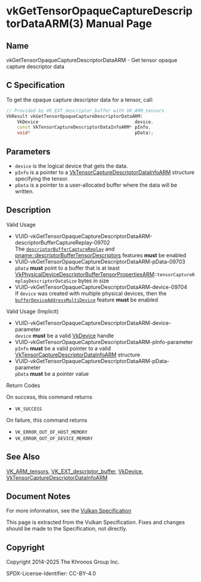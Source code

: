 # vkGetTensorOpaqueCaptureDescriptorDataARM(3) Manual Page

## Name

vkGetTensorOpaqueCaptureDescriptorDataARM - Get tensor opaque capture descriptor data



## [](#_c_specification)C Specification

To get the opaque capture descriptor data for a tensor, call:

```c++
// Provided by VK_EXT_descriptor_buffer with VK_ARM_tensors
VkResult vkGetTensorOpaqueCaptureDescriptorDataARM(
    VkDevice                                    device,
    const VkTensorCaptureDescriptorDataInfoARM* pInfo,
    void*                                       pData);
```

## [](#_parameters)Parameters

- `device` is the logical device that gets the data.
- `pInfo` is a pointer to a [VkTensorCaptureDescriptorDataInfoARM](https://registry.khronos.org/vulkan/specs/latest/man/html/VkTensorCaptureDescriptorDataInfoARM.html) structure specifying the tensor.
- `pData` is a pointer to a user-allocated buffer where the data will be written.

## [](#_description)Description

Valid Usage

- [](#VUID-vkGetTensorOpaqueCaptureDescriptorDataARM-descriptorBufferCaptureReplay-09702)VUID-vkGetTensorOpaqueCaptureDescriptorDataARM-descriptorBufferCaptureReplay-09702  
  The [`descriptorBufferCaptureReplay`](https://registry.khronos.org/vulkan/specs/latest/html/vkspec.html#features-descriptorBuffer) and [pname::descriptorBufferTensorDescriptors](https://registry.khronos.org/vulkan/specs/latest/html/vkspec.html#features-descriptorBufferTensorDescriptors) features **must** be enabled
- [](#VUID-vkGetTensorOpaqueCaptureDescriptorDataARM-pData-09703)VUID-vkGetTensorOpaqueCaptureDescriptorDataARM-pData-09703  
  `pData` **must** point to a buffer that is at least [VkPhysicalDeviceDescriptorBufferTensorPropertiesARM](https://registry.khronos.org/vulkan/specs/latest/man/html/VkPhysicalDeviceDescriptorBufferTensorPropertiesARM.html)::`tensorCaptureReplayDescriptorDataSize` bytes in size
- [](#VUID-vkGetTensorOpaqueCaptureDescriptorDataARM-device-09704)VUID-vkGetTensorOpaqueCaptureDescriptorDataARM-device-09704  
  If `device` was created with multiple physical devices, then the [`bufferDeviceAddressMultiDevice`](https://registry.khronos.org/vulkan/specs/latest/html/vkspec.html#features-bufferDeviceAddressMultiDevice) feature **must** be enabled

Valid Usage (Implicit)

- [](#VUID-vkGetTensorOpaqueCaptureDescriptorDataARM-device-parameter)VUID-vkGetTensorOpaqueCaptureDescriptorDataARM-device-parameter  
  `device` **must** be a valid [VkDevice](https://registry.khronos.org/vulkan/specs/latest/man/html/VkDevice.html) handle
- [](#VUID-vkGetTensorOpaqueCaptureDescriptorDataARM-pInfo-parameter)VUID-vkGetTensorOpaqueCaptureDescriptorDataARM-pInfo-parameter  
  `pInfo` **must** be a valid pointer to a valid [VkTensorCaptureDescriptorDataInfoARM](https://registry.khronos.org/vulkan/specs/latest/man/html/VkTensorCaptureDescriptorDataInfoARM.html) structure
- [](#VUID-vkGetTensorOpaqueCaptureDescriptorDataARM-pData-parameter)VUID-vkGetTensorOpaqueCaptureDescriptorDataARM-pData-parameter  
  `pData` **must** be a pointer value

Return Codes

On success, this command returns

- `VK_SUCCESS`

On failure, this command returns

- `VK_ERROR_OUT_OF_HOST_MEMORY`
- `VK_ERROR_OUT_OF_DEVICE_MEMORY`

## [](#_see_also)See Also

[VK\_ARM\_tensors](https://registry.khronos.org/vulkan/specs/latest/man/html/VK_ARM_tensors.html), [VK\_EXT\_descriptor\_buffer](https://registry.khronos.org/vulkan/specs/latest/man/html/VK_EXT_descriptor_buffer.html), [VkDevice](https://registry.khronos.org/vulkan/specs/latest/man/html/VkDevice.html), [VkTensorCaptureDescriptorDataInfoARM](https://registry.khronos.org/vulkan/specs/latest/man/html/VkTensorCaptureDescriptorDataInfoARM.html)

## [](#_document_notes)Document Notes

For more information, see the [Vulkan Specification](https://registry.khronos.org/vulkan/specs/latest/html/vkspec.html#vkGetTensorOpaqueCaptureDescriptorDataARM)

This page is extracted from the Vulkan Specification. Fixes and changes should be made to the Specification, not directly.

## [](#_copyright)Copyright

Copyright 2014-2025 The Khronos Group Inc.

SPDX-License-Identifier: CC-BY-4.0